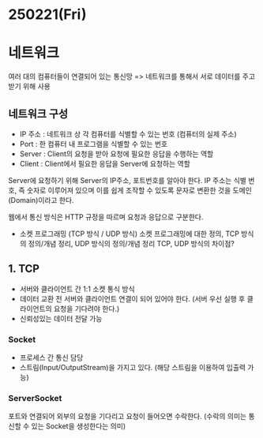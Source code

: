 # 250221(Fri)

# 네트워크
여러 대의 컴퓨터들이 연결되어 있는 통신망 => 네트워크를 통해서 서로 데이터를 주고 받기 위해 사용

## 네트워크 구성
- IP 주소 : 네트워크 상 각 컴퓨터를 식별할 수 있는 번호 (컴퓨터의 실제 주소)
- Port : 한 컴퓨터 내 프로그램을 식별할 수 있는 번호 
- Server : Client의 요청을 받아 요청에 필요한 응답을 수행하는 역할
- Client : Client에서 필요한 응답을 Server에 요청하는 역할

Server에 요청하기 위해 Server의 IP주소, 포트번호를 알아야 한다. IP 주소는 식별 번호, 즉 숫자로 이루어져 있으며 이를 쉽게 조작할 수 있도록 문자로 변환한 것을 도메인(Domain)이라고 한다. 

웹에서 통신 방식은 HTTP 규정을 따르며 요청과 응답으로 구분한다. 

- 소켓 프로그래밍 (TCP 방식 / UDP 방식)
소켓 프로그래밍에 대한 정의, TCP 방식의 정의/개념 정리, UDP 방식의 정의/개념 정리
TCP, UDP 방식의 차이점? 

## 1. TCP 
- 서버와 클라이언트 간 1:1 소켓 통식 방식
- 데이터 교환 전 서버와 클라이언트 연결이 되어 있어야 한다. (서버 우선 실행 후 클라이언트의 요청을 기다려야 한다.)
- 신뢰성있는 데이터 전달 가능

### Socket 
- 프로세스 간 통신 담당
- 스트림(Input/OutputStream)을 가지고 있다. (해당 스트림을 이용하여 입출력 가능)

### ServerSocket
포트와 연결되어 외부의 요청을 기다리고 요청이 들어오면 수락한다. (수락의 의미는 통신할 수 있는 Socket을 생성한다는 의미) 